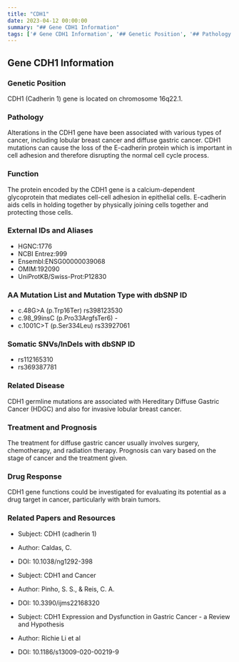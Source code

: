 ```yaml
---
title: "CDH1"
date: 2023-04-12 00:00:00
summary: "## Gene CDH1 Information"
tags: ['# Gene CDH1 Information', '## Genetic Position', '## Pathology', '## Function', '## External IDs and Aliases', '## AA Mutation List and Mutation Type with dbSNP ID', '## Somatic SNVs/InDels with dbSNP ID', '## Related Disease', '## Treatment and Prognosis', '## Drug Response', '## Related Papers and Resources']
---
```


## Gene CDH1 Information

### Genetic Position
CDH1 (Cadherin 1) gene is located on chromosome 16q22.1.

### Pathology
Alterations in the CDH1 gene have been associated with various types of cancer, including lobular breast cancer and diffuse gastric cancer. CDH1 mutations can cause the loss of the E-cadherin protein which is important in cell adhesion and therefore disrupting the normal cell cycle process.

### Function
The protein encoded by the CDH1 gene is a calcium-dependent glycoprotein that mediates cell-cell adhesion in epithelial cells. E-cadherin aids cells in holding together by physically joining cells together and protecting those cells.

### External IDs and Aliases
- HGNC:1776
- NCBI Entrez:999
- Ensembl:ENSG00000039068
- OMIM:192090
- UniProtKB/Swiss-Prot:P12830

### AA Mutation List and Mutation Type with dbSNP ID
- c.48G>A (p.Trp16Ter) rs398123530
- c.98_99insC (p.Pro33ArgfsTer6) -
- c.1001C>T (p.Ser334Leu) rs33927061

### Somatic SNVs/InDels with dbSNP ID
- rs112165310
- rs369387781

### Related Disease
CDH1 germline mutations are associated with Hereditary Diffuse Gastric Cancer (HDGC) and also for invasive lobular breast cancer.

### Treatment and Prognosis
The treatment for diffuse gastric cancer usually involves surgery, chemotherapy, and radiation therapy. Prognosis can vary based on the stage of cancer and the treatment given.

### Drug Response
CDH1 gene functions could be investigated for evaluating its potential as a drug target in cancer, particularly with brain tumors.

### Related Papers and Resources
- Subject: CDH1 (cadherin 1)
- Author: Caldas, C.
- DOI: 10.1038/ng1292-398

- Subject: CDH1 and Cancer
- Author: Pinho, S. S., & Reis, C. A.
- DOI: 10.3390/ijms22168320

- Subject: CDH1 Expression and Dysfunction in Gastric Cancer - a Review and Hypothesis
- Author: Richie Li et al
- DOI: 10.1186/s13009-020-00219-9
